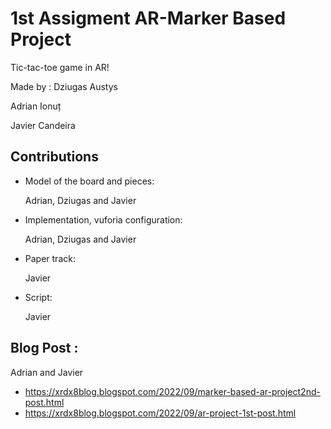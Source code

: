 # 1st Assigment AR-Marker Based Project
Tic-tac-toe game in AR!

Made by :
Dziugas Austys

Adrian Ionuț

Javier Candeira
## Contributions
- Model of the board and pieces:

    Adrian, Dziugas and Javier
- Implementation, vuforia configuration:

    Adrian, Dziugas and Javier
- Paper track:

    Javier
- Script:

    Javier

## Blog Post :

Adrian and Javier
* https://xrdx8blog.blogspot.com/2022/09/marker-based-ar-project2nd-post.html
* https://xrdx8blog.blogspot.com/2022/09/ar-project-1st-post.html
